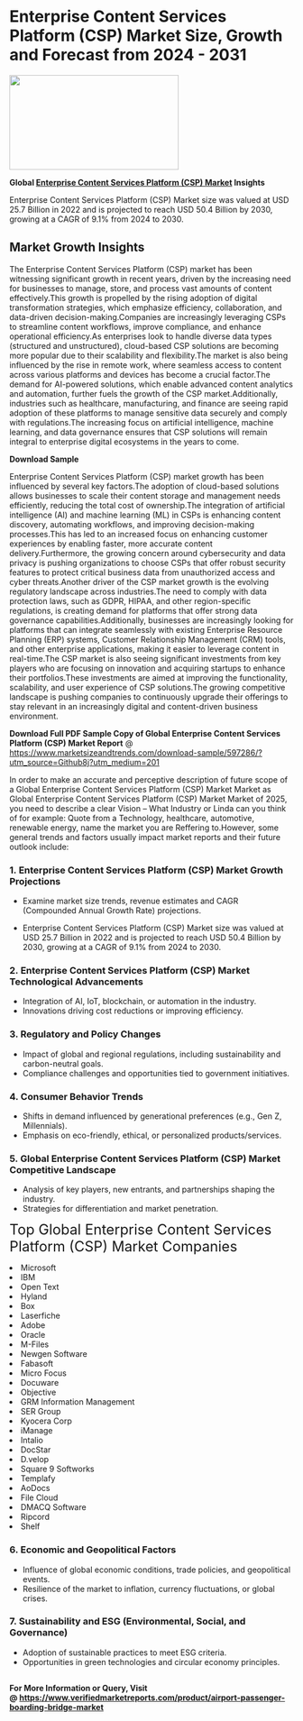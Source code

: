 <H1>Enterprise Content Services Platform (CSP) Market Size, Growth and Forecast from 2024 - 2031</H1><img class="aligncenter size-medium wp-image-584254" src="https://thirdeyenews.in/wp-content/uploads/2024/09/Global-Market-Research-300x168.jpeg" alt="" width="300" height="168" /><p><strong>Global&nbsp;<a href="https://www.marketsizeandtrends.com/download-sample/597286/?utm_source=Github8j?utm_medium=201">Enterprise Content Services Platform (CSP) Market</a> Insights</strong></p><p>Enterprise Content Services Platform (CSP) Market size was valued at USD 25.7 Billion in 2022 and is projected to reach USD 50.4 Billion by 2030, growing at a CAGR of 9.1% from 2024 to 2030.</p><p><h2>Market Growth Insights</h2> <p>The Enterprise Content Services Platform (CSP) market has been witnessing significant growth in recent years, driven by the increasing need for businesses to manage, store, and process vast amounts of content effectively.This growth is propelled by the rising adoption of digital transformation strategies, which emphasize efficiency, collaboration, and data-driven decision-making.Companies are increasingly leveraging CSPs to streamline content workflows, improve compliance, and enhance operational efficiency.As enterprises look to handle diverse data types (structured and unstructured), cloud-based CSP solutions are becoming more popular due to their scalability and flexibility.The market is also being influenced by the rise in remote work, where seamless access to content across various platforms and devices has become a crucial factor.The demand for AI-powered solutions, which enable advanced content analytics and automation, further fuels the growth of the CSP market.Additionally, industries such as healthcare, manufacturing, and finance are seeing rapid adoption of these platforms to manage sensitive data securely and comply with regulations.The increasing focus on artificial intelligence, machine learning, and data governance ensures that CSP solutions will remain integral to enterprise digital ecosystems in the years to come.</p> <p><strong>Download Sample</strong></p> <p>Enterprise Content Services Platform (CSP) market growth has been influenced by several key factors.The adoption of cloud-based solutions allows businesses to scale their content storage and management needs efficiently, reducing the total cost of ownership.The integration of artificial intelligence (AI) and machine learning (ML) in CSPs is enhancing content discovery, automating workflows, and improving decision-making processes.This has led to an increased focus on enhancing customer experiences by enabling faster, more accurate content delivery.Furthermore, the growing concern around cybersecurity and data privacy is pushing organizations to choose CSPs that offer robust security features to protect critical business data from unauthorized access and cyber threats.Another driver of the CSP market growth is the evolving regulatory landscape across industries.The need to comply with data protection laws, such as GDPR, HIPAA, and other region-specific regulations, is creating demand for platforms that offer strong data governance capabilities.Additionally, businesses are increasingly looking for platforms that can integrate seamlessly with existing Enterprise Resource Planning (ERP) systems, Customer Relationship Management (CRM) tools, and other enterprise applications, making it easier to leverage content in real-time.The CSP market is also seeing significant investments from key players who are focusing on innovation and acquiring startups to enhance their portfolios.These investments are aimed at improving the functionality, scalability, and user experience of CSP solutions.The growing competitive landscape is pushing companies to continuously upgrade their offerings to stay relevant in an increasingly digital and content-driven business environment.</p> <p><span class=""><strong>Download Full PDF Sample Copy of Global Enterprise Content Services Platform (CSP) Market Report</strong> @ <a href="https://www.marketsizeandtrends.com/download-sample/597286/?utm_source=Github8j?utm_medium=201" target="_blank">https://www.marketsizeandtrends.com/download-sample/597286/?utm_source=Github8j?utm_medium=201</a></span></p><p>In order to make an accurate and perceptive description of future scope of a Global&nbsp;Enterprise Content Services Platform (CSP) Market Market as Global&nbsp;Enterprise Content Services Platform (CSP) Market Market of 2025, you need to describe a clear Vision &ndash; What Industry or Linda can you think of for example: Quote from a Technology, healthcare, automotive, renewable energy, name the market you are Reffering to.However, some general trends and factors usually impact market reports and their future outlook include:</p><h3>1.&nbsp;<strong>Enterprise Content Services Platform (CSP) Market Growth Projections</strong></h3><ul><li>Examine market size trends, revenue estimates and CAGR (Compounded Annual Growth Rate) projections.</li><li><p>Enterprise Content Services Platform (CSP) Market size was valued at USD 25.7 Billion in 2022 and is projected to reach USD 50.4 Billion by 2030, growing at a CAGR of 9.1% from 2024 to 2030.</p></li></ul><h3>2.&nbsp;<strong>Enterprise Content Services Platform (CSP) Market Technological Advancements</strong></h3><ul><li>Integration of AI, IoT, blockchain, or automation in the industry.</li><li>Innovations driving cost reductions or improving efficiency.</li></ul><h3>3.&nbsp;<strong>Regulatory and Policy Changes</strong></h3><ul><li>Impact of global and regional regulations, including sustainability and carbon-neutral goals.</li><li>Compliance challenges and opportunities tied to government initiatives.</li></ul><h3>4.&nbsp;<strong>Consumer Behavior Trends</strong></h3><ul><li>Shifts in demand influenced by generational preferences (e.g., Gen Z, Millennials).</li><li>Emphasis on eco-friendly, ethical, or personalized products/services.</li></ul><h3>5.&nbsp;<strong>Global Enterprise Content Services Platform (CSP) Market Competitive Landscape</strong></h3><ul><li>Analysis of key players, new entrants, and partnerships shaping the industry.</li><li>Strategies for differentiation and market penetration.</li></ul><p data-pm-slice="1 1 []"><span style="color: inherit; font-family: inherit; font-size: 25px;">Top Global Enterprise Content Services Platform (CSP) Market Companies</span></p><div class="" data-test-id=""><p><li>Microsoft</li><li> IBM</li><li> Open Text</li><li> Hyland</li><li> Box</li><li> Laserfiche</li><li> Adobe</li><li> Oracle</li><li> M-Files</li><li> Newgen Software</li><li> Fabasoft</li><li> Micro Focus</li><li> Docuware</li><li> Objective</li><li> GRM Information Management</li><li> SER Group</li><li> Kyocera Corp</li><li> iManage</li><li> Intalio</li><li> DocStar</li><li> D.velop</li><li> Square 9 Softworks</li><li> Templafy</li><li> AoDocs</li><li> File Cloud</li><li> DMACQ Software</li><li> Ripcord</li><li> Shelf</li></p></div><h3>6.&nbsp;<strong>Economic and Geopolitical Factors</strong></h3><ul><li>Influence of global economic conditions, trade policies, and geopolitical events.</li><li>Resilience of the market to inflation, currency fluctuations, or global crises.</li></ul><h3>7.&nbsp;<strong>Sustainability and ESG (Environmental, Social, and Governance)</strong></h3><ul><li>Adoption of sustainable practices to meet ESG criteria.</li><li>Opportunities in green technologies and circular economy principles.</li></ul><h2><strong style="font-size: 14px;">For More Information or Query, Visit @&nbsp;</strong><a style="background-color: #ffffff; font-size: 14px;" href="https://www.marketsizeandtrends.com/report/enterprise-content-services-platform-csp-market/" target="_blank">https://www.verifiedmarketreports.com/product/airport-passenger-boarding-bridge-market</a></h2>